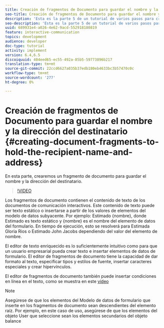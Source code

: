 ```yaml
---
title: Creación de fragmentos de Documento para guardar el nombre y la dirección del destinatario
seo-title: Creación de fragmentos de Documento para guardar el nombre y la dirección del destinatario
description: 'Esta es la parte 5 de un tutorial de varios pasos para crear su primer documento interactivo de comunicaciones. En esta parte, crearemos un fragmento de documento para guardar el nombre y la dirección del destinatario. '
seo-description: 'Esta es la parte 5 de un tutorial de varios pasos para crear su primer documento interactivo de comunicaciones. En esta parte, crearemos un fragmento de documento para guardar el nombre y la dirección del destinatario. '
uuid: 689931e4-a026-4e62-9acd-552918180819
feature: interactive-communication
topics: development
audience: developer
doc-type: tutorial
activity: implement
version: 6.4,6.5
discoiquuid: 404eed65-ec55-492a-85b5-59773896b217
translation-type: tm+mt
source-git-commit: 22ccd6627a035b37edb180eb4633bc3b57470c0c
workflow-type: tm+mt
source-wordcount: '277'
ht-degree: 0%

---
```



# Creación de fragmentos de Documento para guardar el nombre y la dirección del destinatario {#creating-document-fragments-to-hold-the-recipient-name-and-address}

En esta parte, crearemos un fragmento de documento para guardar el nombre y la dirección del destinatario.

>[!VIDEO](https://video.tv.adobe.com/v/22350/?quality=9&learn=on)

Los fragmentos de documento contienen el contenido de texto de los documentos de comunicación interactivos. Este contenido de texto puede ser texto estático o insertarse a partir de los valores de elementos del modelo de datos subyacente. Por ejemplo: Estimado {nombre}, donde Estimado es texto estático y {nombre} es el nombre del elemento de datos del formulario. En tiempo de ejecución, esto se resolverá para Estimada Gloria Rios o Estimado John Jacobs dependiendo del valor del elemento de nombre.

El editor de texto enriquecido es lo suficientemente intuitivo como para que un usuario empresarial pueda crear texto e insertar elementos de datos de formulario. El editor de fragmentos de documento tiene la capacidad de dar formato al texto, especificar tipos y estilos de fuente, insertar caracteres especiales y crear hipervínculos.

El editor de fragmentos de documento también puede insertar condiciones en línea en el texto, como se muestra en este [vídeo](https://helpx.adobe.com/experience-manager/kt/forms/using/editing-improvements-correspondence-mgmt-feature-video-use.html)

>[!NOTE]
>
>Asegúrese de que los elementos del Modelo de datos de formulario que inserte en los fragmentos de documento sean descendientes del elemento raíz. Por ejemplo, en este caso de uso, asegúrese de que los elementos del objeto User que seleccione sean los elementos secundarios del objeto balance

